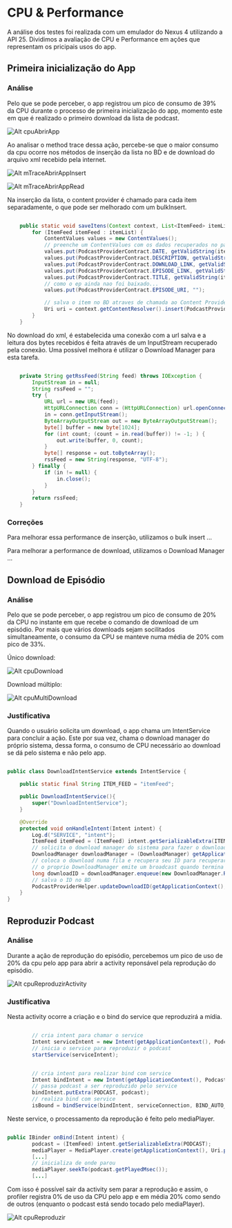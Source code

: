 # CPU & Performance

A análise dos testes foi realizada com um emulador do Nexus 4 utilizando a API 25. Dividimos a avaliação de CPU e Performance em ações que representam os pricipais usos do app.

## Primeira inicialização do App

### Análise

Pelo que se pode perceber, o app registrou um pico de consumo de 39% da CPU durante o processo de primeira inicialização do app, momento este em que é realizado o primeiro download da lista de podcast.

![Alt cpuAbrirApp](Imgs/cpuAbrirApp.png)


Ao analisar o method trace dessa ação, percebe-se que o maior consumo da cpu ocorre nos métodos de inserção da lista no BD e de download do arquivo xml recebido pela internet.

![Alt mTraceAbrirAppInsert](Imgs/mTraceAbrirAppInsert.PNG 'method trace da inseção da lista no bd')


![Alt mTraceAbrirAppRead](Imgs/mTraceAbrirAppRead.PNG 'method trace do download do xml')




Na inserção da lista, o content provider é chamado para cada item separadamente, o que pode ser melhorado com um bulkInsert.

```java

    public static void saveItens(Context context, List<ItemFeed> itemList){
        for (ItemFeed itemFeed : itemList) {
            ContentValues values = new ContentValues();
            // preenche um ContentValues com os dados recuperados no parser
            values.put(PodcastProviderContract.DATE, getValidString(itemFeed.getPubDate()));
            values.put(PodcastProviderContract.DESCRIPTION, getValidString(itemFeed.getDescription()));
            values.put(PodcastProviderContract.DOWNLOAD_LINK, getValidString(itemFeed.getDownloadLink()));
            values.put(PodcastProviderContract.EPISODE_LINK, getValidString(itemFeed.getLink()));
            values.put(PodcastProviderContract.TITLE, getValidString(itemFeed.getTitle()));
            // como o ep ainda nao foi baixado...
            values.put(PodcastProviderContract.EPISODE_URI, "");

            // salva o item no BD atraves de chamada ao Content Provider
            Uri uri = context.getContentResolver().insert(PodcastProviderContract.EPISODE_LIST_URI, values);
        }
    }


```



No download do xml, é estabelecida uma conexão com a url salva e a leitura dos bytes recebidos é feita através de um InputStream recuperado pela conexão. Uma possível melhora é utilizar o Download Manager para esta tarefa.

```java

    private String getRssFeed(String feed) throws IOException {
        InputStream in = null;
        String rssFeed = "";
        try {
            URL url = new URL(feed);
            HttpURLConnection conn = (HttpURLConnection) url.openConnection();
            in = conn.getInputStream();
            ByteArrayOutputStream out = new ByteArrayOutputStream();
            byte[] buffer = new byte[1024];
            for (int count; (count = in.read(buffer)) != -1; ) {
                out.write(buffer, 0, count);
            }
            byte[] response = out.toByteArray();
            rssFeed = new String(response, "UTF-8");
        } finally {
            if (in != null) {
                in.close();
            }
        }
        return rssFeed;
    }

```


### Correções

Para melhorar essa performance de inserção, utilizamos o bulk insert ...

[    imagem  mTraceAbrirAppInsertCorrigido    ]:<> 


Para melhorar a performance de download, utilizamos o Download Manager ...

[    imagem  mTraceAbrirAppReadCorrigido    ]:<> 


## Download de Episódio

### Análise

Pelo que se pode perceber, o app registrou um pico de consumo de 20% da CPU no instante em que recebe o comando de download de um episódio. Por mais que vários downloads sejam socilitados simultaneamente, o consumo da CPU se manteve numa média de 20% com pico de 33%.

Único download:

![Alt cpuDownload](Imgs/cpuDownload.png)


Download múltiplo:

![Alt cpuMultiDownload](Imgs/cpuMultiDownload.png)



### Justificativa

Quando o usuário solicita um download, o app chama um IntentService para concluir a ação. Este por sua vez, chama o download manager do próprio sistema, dessa forma, o consumo de CPU necessário ao download se dá pelo sistema e não pelo app. 

```java

public class DownloadIntentService extends IntentService {

    public static final String ITEM_FEED = "itemFeed";

    public DownloadIntentService(){
        super("DownloadIntentService");
    }

    @Override
    protected void onHandleIntent(Intent intent) {
        Log.d("SERVICE", "intent");
        ItemFeed itemFeed = (ItemFeed) intent.getSerializableExtra(ITEM_FEED);
        // solicita o download manager do sistema para fazer o download do podcast
        DownloadManager downloadManager = (DownloadManager) getApplicationContext().getSystemService(Context.DOWNLOAD_SERVICE);
        // coloca o download numa fila e recupera seu ID para recuperar o arquivo posteriormente
        // o proprio DownloadManager emite um broadcast quando termina o download
        long downloadID = downloadManager.enqueue(new DownloadManager.Request(Uri.parse(itemFeed.getDownloadLink())));
        // salva o ID no BD
        PodcastProviderHelper.updateDownloadID(getApplicationContext(), itemFeed.getId(), downloadID);
    }
}

```

## Reproduzir Podcast

### Análise

Durante a ação de reprodução do episódio, percebemos um pico de uso de 20% da cpu pelo app para abrir a activity reponsável pela reprodução do episódio. 


![Alt cpuReproduzirActivity](Imgs/cpuReproduzirActivity.png)




### Justificativa

Nesta activity ocorre a criação e o bind do service que reproduzirá a mídia. 

```java

        // cria intent para chamar o service
        Intent serviceIntent = new Intent(getApplicationContext(), PodcastPlayer.class);
        // inicia o service para reproduzir o podcast
        startService(serviceIntent);

```

```java

        // cria intent para realizar bind com service
        Intent bindIntent = new Intent(getApplicationContext(), PodcastPlayer.class);
        // passa podcast a ser reproduzido pelo service
        bindIntent.putExtra(PODCAST, podcast);
        // realiza bind com service
        isBound = bindService(bindIntent, serviceConnection, BIND_AUTO_CREATE);
```

Neste service, o processamento da reprodução é feito pelo mediaPlayer. 

```java

public IBinder onBind(Intent intent) {
        podcast = (ItemFeed) intent.getSerializableExtra(PODCAST);
        mediaPlayer = MediaPlayer.create(getApplicationContext(), Uri.parse(podcast.getFileURI()));
        [...]
        // inicializa de onde parou
        mediaPlayer.seekTo(podcast.getPlayedMsec());
        [...]

```

Com isso é possível sair da activity sem parar a reprodução e assim, o profiler registra 0% de uso da CPU pelo app e em média 20% como sendo de outros (enquanto o podcast está sendo tocado pelo mediaPlayer).

![Alt cpuReproduzir](Imgs/cpuReproduzir.PNG)




